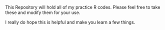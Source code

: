 This Repository will hold all of my practice R codes. 
Please feel free to take these and modify them for your use.

I really do hope this is helpful and make you learn a few things.
